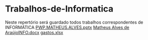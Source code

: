 # Trabalhos-de-Informatica
Neste repertório será guardado todos trabalhos correspondentes de INFORMÁTICA
[PWP.MATHEUS.ALVES.pptx](https://github.com/Matheus-Alves18/Trabalhos-de-Informatica/files/12384299/PWP.MATHEUS.ALVES.pptx)
[Matheus Alves de AraújoINFO.docx](https://github.com/Matheus-Alves18/Trabalhos-de-Informatica/files/12384470/Matheus.Alves.de.AraujoINFO.docx)
[gastos.xlsx](https://github.com/Matheus-Alves18/Trabalhos-de-Informatica/files/12384473/gastos.xlsx)
